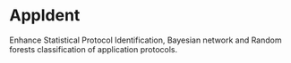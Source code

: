 # AppIdent
Enhance Statistical Protocol Identification, Bayesian network and Random forests classification of application protocols.
